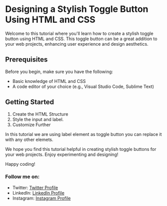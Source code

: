 # Designing a Stylish Toggle Button Using HTML and CSS

Welcome to this tutorial where you'll learn how to create a stylish toggle button using HTML and CSS. This toggle button can be a great addition to your web projects, enhancing user experience and design aesthetics.



## Prerequisites

Before you begin, make sure you have the following:

- Basic knowledge of HTML and CSS
- A code editor of your choice (e.g., Visual Studio Code, Sublime Text)

## Getting Started
1. Create the HTML Structure
2.  Style the input and label.
3.  Customize Further

  In this tutorial we are using label element as toggle button you can replace it with any other elemets.

We hope you find this tutorial helpful in creating stylish toggle buttons for your web projects. Enjoy experimenting and designing!

Happy coding!

### Follow me on:

- Twitter: [Twitter Profile](https://twitter.com/Srinath799)
- LinkedIn: [LinkedIn Profile](https://www.linkedin.com/in/srinath-yadav-vayalpati-bb6b56137)
- Instagram: [Instagram Profile](https://www.instagram.com/front_end_sree)
